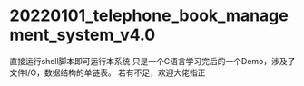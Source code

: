 # 20220101_telephone_book_management_system_v4.0
直接运行shell脚本即可运行本系统
只是一个C语言学习完后的一个Demo，涉及了文件I/O，数据结构的单链表。
若有不足，欢迎大佬指正
